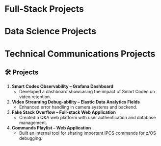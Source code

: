 # Full-Stack Projects

# Data Science Projects

# Technical Communications Projects

## 🛠️ Projects
1. **Smart Codec Observability – Grafana Dashboard**
   - Developed a dashboard showcasing the impact of Smart Codec on video retention.
2. **Video Streaming Debug-ability – Elastic Data Analytics Fields**
   - Enhanced error handling in camera systems and backend.
3. **Fake Stack Overflow – Full-stack Web Application**
   - Created a Q&A web platform with user authentication and database management.
4. **Commands Playlist – Web Application**
   - Built an internal tool for sharing important IPCS commands for z/OS debugging.